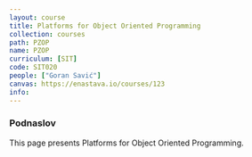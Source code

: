 ```yaml
---
layout: course
title: Platforms for Object Oriented Programming
collection: courses
path: PZOP
name: PZOP
curriculum: [SIT]
code: SIT020
people: ["Goran Savić"]
canvas: https://enastava.io/courses/123
info:
---
```



### Podnaslov

This page presents Platforms for Object Oriented Programming.
